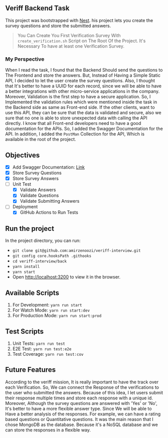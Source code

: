 ## Veriff Backend Task
This project was bootstrapped with [Nest](https://github.com/nestjs/nest).
his project lets you create the survey questions and store the submitted answers.

> You Can Create You First Verification Survey With `create_verification.sh` Script on The Root Of the Project. 
> It's Necessary To have at least one Verification Survey.

### My Perspective
When I read the task, I found that the Backend Should send the questions to The Frontend and store the answers.
But, Instead of Having a Simple Static API, I decided to let the user create the survey questions.
Also, I thought that It's better to have a UUID for each record, since we will be able to have a better integrations with other micro-service applications in the company.
Moreover, Validation is the first step to have a secure application.
So, I Implemented the validation rules which were mentioned inside the task in the Backend side as same as Front-end side.
If the other clients, want to use this API, they can be sure that the data is validated and secure, also we sure that no one is able to store unexpected data with calling the API directly.
I know that all Front-end developers need to have a good documentation for the APIs.
So, I added the Swagger Documentation for the API.
In addition, I added the `PostMan` Collection for the API, Which is available in the root of the project.

## Objectives
- [x] Add Swagger Documentation: [Link](http://localhost:3200/api)
- [x] Store Survey Questions
- [x] Store Survey Answers
- [ ] Unit Test
    - [x] Validate Answers
    - [x] Validate Questions
    - [x] Validate Submitting Answers
- [ ] Deployment
    - [x] GitHub Actions to Run Tests

## Run the project
In the project directory, you can run:
- ``` git clone git@github.com:amirzenoozi/veriff-interview.git ```
- ``` git config core.hooksPath .githooks ```
- ``` cd veriff-interview/back ```
- ``` yarn install ```
- ``` yarn start ```
- Open [http://localhost:3200](http://localhost:3000) to view it in the browser.

## Available Scripts

1. For Development: `yarn run start`
2. For Watch Mode: `yarn run start:dev`
3. For Production Mode: `yarn run start:prod`

## Test Scripts

1. Unit Tests: `yarn run test`
2. E2E Test: `yarn run test:e2e`
3. Test Coverage: `yarn run test:cov`

## Future Features
According to the veriff mission, It is really important to have the track over each Verification.
So, We can connect the Response of the verifications to the user who submitted the answers.
Because of this idea, I let users submit their response multiple times and store each response with a unique id.
Moreover, Although the survey questions are answered with 'Yes' or 'No', It's better to have a more flexible answer type.
Since We will be able to Have a better analysis of the responses. For example, we can have a rating based questions or Quantitative questions.
It was the main reason that I chose MongoDB as the database.
Because it's a NoSQL database and we can store the responses in a flexible way.
